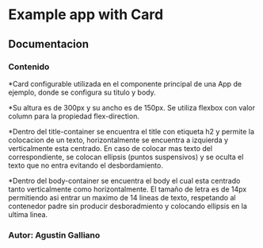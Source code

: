 # Example app with Card
## Documentacion
### Contenido

*Card configurable utilizada en el componente principal de una App de ejemplo, donde se configura su titulo y body.

*Su altura es de 300px y su ancho es de 150px. Se utiliza flexbox con valor column para la propiedad flex-direction.

*Dentro del title-container se encuentra el title con etiqueta h2 y permite la colocacion de un texto, horizontalmente se encuentra a izquierda y verticalmente esta centrado. En caso de colocar mas texto del correspondiente, se colocan ellipsis (puntos suspensivos) y se oculta el texto que no entra evitando el desbordamiento.

*Dentro del body-container se encuentra el body el cual esta centrado tanto verticalmente como horizontalmente. El tamaño de letra es de 14px permitiendo asi entrar un maximo de 14 lineas de texto, respetando al contenedor padre sin producir desboradmiento y colocando ellipsis en la ultima linea.
### Autor: Agustin Galliano
